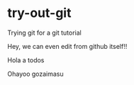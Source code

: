# try-out-git
Trying git for a git tutorial

Hey, we can even edit from github itself!!

Hola a todos

Ohayoo gozaimasu
